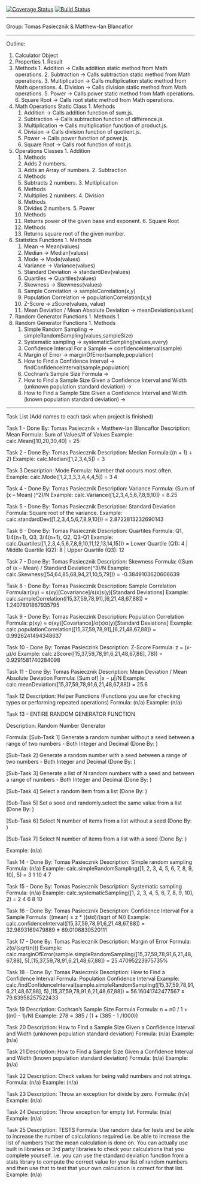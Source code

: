 [![Coverage Status](https://coveralls.io/repos/github/tomaspasie/Stats-Project/badge.svg?branch=master)](https://coveralls.io/github/tomaspasie/Stats-Project?branch=master)
[![Build Status](https://travis-ci.org/tomaspasie/Stats-Project.svg?branch=master)](https://travis-ci.org/tomaspasie/Stats-Project)

---------------------------------------------------------------------------------------------

Group: Tomas Pasiecznik & Matthew-Ian Blancaflor

---------------------------------------------------------------------------------------------

Outline:

1. Calculator Object
  1. Properties
    1. Result 
  2. Methods
    1. Addition -> Calls addition static method from Math operations.
    2. Subtraction -> Calls subtraction static method from Math operations.
    3. Multiplication -> Calls multiplication static method from Math operations.
    4. Division -> Calls division static method from Math operations.
    5. Power -> Calls power static method from Math operations.
    6. Square Root -> Calls root static method from Math operations.
  3. Math Operations Static Class
    1. Methods
      1. Addition -> Calls addition function of sum.js.
      2. Subtraction -> Calls subtraction function of difference.js.
      3. Multiplication -> Calls multiplication function of product.js.
      4. Division -> Calls division function of quotient.js.
      5. Power -> Calls power function of power.js.
      6. Square Root -> Calls root function of root.js.
  4. Operations Classes
    1. Addition
      1. Methods 
        1. Adds 2 numbers.
        2. Adds an Array of numbers.
    2. Subtraction
      1. Methods
        1. Subtracts 2 numbers.
    3. Multiplication
      1. Methods
        1. Multiplies 2 numbers.
    4. Division
      1. Methods
        1. Divides 2 numbers.
    5. Power
      1. Methods
        1. Returns power of the given base and exponent.
    6. Square Root
      1. Methods
        1. Returns square root of the given number.
  5. Statistics Functions
    1. Methods 
      1. Mean -> Mean(values)
      2. Median -> Median(values)
      3. Mode -> Mode(values)
      4. Variance -> Variance(values)
      5. Standard Deviation -> standardDev(values)
      6. Quartiles -> Quartiles(values)
      7. Skewness -> Skewness(values)
      8. Sample Correlation -> sampleCorrelation(x,y)
      9. Population Correlation -> populationCorrelation(x,y)
      10. Z-Score -> zScore(values, value)
      11. Mean Deviation / Mean Absolute Deviation -> meanDeviation(values)
  6. Random Generator Functions
    1. Methods
      1.
  7. Random Generator Functions
    1. Methods
      1. Simple Random Sampling -> simpleRandomSampling(values,sampleSize)
      2. Systematic sampling -> systematicSampling(values,every)
      3. Confidence Interval For a Sample -> confidenceInterval(sample)
      4. Margin of Error -> marginOfError(sample,population)
      5. How to Find a Confidence Interval -> findConfidenceInterval(sample,population)
      6. Cochran’s Sample Size Formula -> 
      7. How to Find a Sample Size Given a Confidence Interval and Width (unknown population standard deviation) -> 
      8. How to Find a Sample Size Given a Confidence Interval and Width (known population standard deviation) -> 

---------------------------------------------------------------------------------------------

Task List (Add names to each task when project is finished)

Task 1 - Done By: Tomas Pasiecznik + Matthew-Ian Blancaflor
Description: Mean
Formula: Sum of Values/# of Values
Example: calc.Mean([10,20,30,40] = 25

Task 2 - Done By: Tomas Pasiecznik
Description: Median
Formula:((n + 1) ÷ 2)
Example: calc.Median([1,2,3,4,5]) = 3

Task 3
Description: Mode
Formula: Number that occurs most often.
Example: calc.Mode([1,2,3,3,3,4,4,4,5]) = 3 4

Task 4 - Done By: Tomas Pasiecznik
Description: Variance
Formula: (Sum of (x – Mean) )^2)/N
Example: calc.Variance([1,2,3,4,5,6,7,8,9,10]) = 8.25

Task 5 - Done By: Tomas Pasiecznik
Description: Standard Deviation
Formula: Square root of the variance.
Example: calc.standardDev([1,2,3,4,5,6,7,8,9,10])) = 2.8722813232690143

Task 6 - Done By: Tomas Pasiecznik
Description: Quartiles
Formula: Q1, 1/4(n+1), Q3, 3/4(n+1), Q2, Q3-Q1
Example: calc.Quartiles([1,2,3,4,5,6,7,8,9,10,11,12,13,14,15])) = Lower Quartile (Q1): 4 | Middle Quartile (Q2): 8 | Upper Quartile (Q3): 12

Task 7 - Done By: Tomas Pasiecznik
Description: Skewness
Formula: ((Sum of (x – Mean) / Standard Deviation)^3)/N
Example: calc.Skewness([54,64,85,68,94,21,10,5,79])) = -0.3849103620606639

Task 8 - Done By: Tomas Pasiecznik
Description: Sample Correlation
Formula:r(xy) = s(xy)[Covariance]/s(x)s(y)[Standard Deviations]
Example: calc.sampleCorrelation([15,37,59,78,91],[6,21,48,67,88]) = 1.2407801867935795

Task 9 - Done By: Tomas Pasieczink
Description: Population Correlation
Formula: p(xy) = σ(xy)[Covariance]/σ(x)σ(y)[Standard Deviations]
Example: calc.populationCorrelation([15,37,59,78,91],[6,21,48,67,88]) = 0.9926241494348637

Task 10 - Done By: Tomas Pasieczink
Description: Z-Score
Formula: z = (x-μ)/σ
Example: calc.zScore([15,37,59,78,91,6,21,48,67,88], 78)) = 0.9291581740284098

Task 11 - Done By: Tomas Pasiecznik
Description: Mean Deviation / Mean Absolute Deviation
Formula: [Sum of] |x − μ|/N
Example: calc.meanDeviation([15,37,59,78,91,6,21,48,67,88]) = 25.6

Task 12
Description: Helper Functions (Functions you use for checking types or performing repeated operations)
Formula: (n/a)
Example: (n/a)

Task 13 - ENTIRE RANDOM GENERATOR FUNCTION

Description: Random Number Generator

Formula: 
[Sub-Task 1] Generate a random number without a seed between a range of two numbers - Both Integer and Decimal
(Done By: )

[Sub-Task 2] Generate a random number with a seed between a range of two numbers - Both Integer and Decimal
(Done By: )

[Sub-Task 3] Generate a list of N random numbers with a seed and between a range of numbers - Both Integer and Decimal
(Done By: )

[Sub-Task 4] Select a random item from a list
(Done By: )

[Sub-Task 5] Set a seed and randomly.select the same value from a list
(Done By: )

[Sub-Task 6] Select N number of items from a list without a seed
(Done By: )

[Sub-Task 7] Select N number of items from a list with a seed
(Done By: )

Example: (n/a)

Task 14 - Done By: Tomas Pasiecznik
Description: Simple random sampling
Formula: (n/a)
Example: calc.simpleRandomSampling([1, 2, 3, 4, 5, 6, 7, 8, 9, 10], 5) = 3 1 10 4 7

Task 15 - Done By: Tomas Pasiecznik
Description: Systematic sampling
Formula: (n/a)
Example: calc.systematicSampling([1, 2, 3, 4, 5, 6, 7, 8, 9, 10], 2) = 2 4 6 8 10

Task 16  - Done By: Tomas Pasiecznik
Description: Confidence Interval For a Sample
Formula: ((mean) ± z * ((std)/(sqrt of N))
Example: calc.confidenceInterval([15,37,59,78,91,6,21,48,67,88]) = 32.9893169479889 ± 69.0106830520111

Task 17 - Done By: Tomas Pasiecznik
Description: Margin of Error
Formula: z(σ/(sqrt(n)))
Example: calc.marginOfError(sample.simpleRandomSampling([15,37,59,78,91,6,21,48,67,88], 5),[15,37,59,78,91,6,21,48,67,88]) = 25.47095223975735%

Task 18 - Done By: Tomas Pasiecznik
Description: How to Find a Confidence Interval
Formula: Population Confidence Interval
Example: calc.findConfidenceInterval(sample.simpleRandomSampling([15,37,59,78,91,6,21,48,67,88], 5),[15,37,59,78,91,6,21,48,67,88]) = 56.16041742477567 ± 79.83958257522433

Task 19
Description: Cochran’s Sample Size Formula
Formula: n = n0 / 1 + ((n0 - 1)/N)
Example: 278 = 385 / (1 + (385 - 1 /1000))

Task 20
Description: How to Find a Sample Size Given a Confidence Interval and Width (unknown population standard deviation)
Formula: (n/a)
Example: (n/a)

Task 21
Description: How to Find a Sample Size Given a Confidence Interval and Width (known population standard deviation)
Formula: (n/a)
Example: (n/a)

Task 22
Description: Check values for being valid numbers and not strings.
Formula: (n/a)
Example: (n/a)

Task 23
Description: Throw an exception for divide by zero.
Formula: (n/a)
Example: (n/a)

Task 24
Description: Throw exception for empty list.
Formula: (n/a)
Example: (n/a)

Task 25
Description: TESTS
Formula: Use random data for tests and be able to increase the number of calculations required i.e. be able to increase the list of numbers that the mean calculation is done on.  You can actually use built in libraries or 3rd party libraries to check your calculations that you complete yourself.  i.e. you can use the standard deviation function from a stats library to compute the correct value for your list of random numbers and then use that to test that your own calculation is correct for that list.
Example: (n/a)

